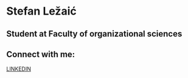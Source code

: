# Stefan Ležaić
## Student at Faculty of organizational sciences
## Connect with me:
[LINKEDIN](https://www.linkedin.com/public-profile/settings?trk=d_flagship3_profile_self_view_public_profile)
